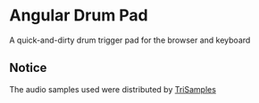 # Angular Drum Pad

A quick-and-dirty drum trigger pad for the browser and keyboard 

## Notice

The audio samples used were distributed by <a href="https://trisamples.com/808-trapstep-pack-vol-1/">TriSamples</a>

